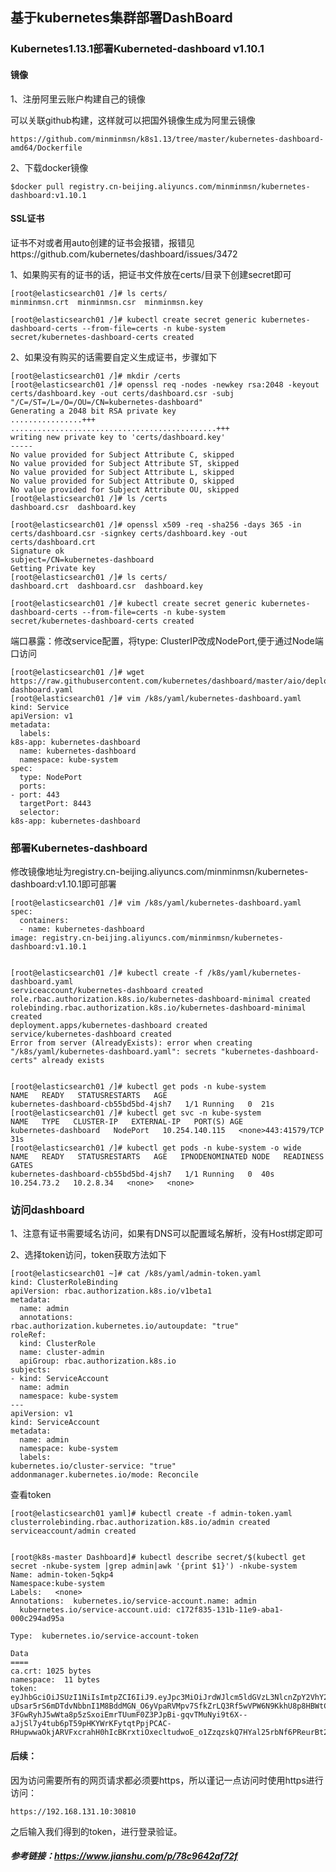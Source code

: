 ## 基于kubernetes集群部署DashBoard

### Kubernetes1.13.1部署Kuberneted-dashboard v1.10.1



#### 镜像
1、注册阿里云账户构建自己的镜像

可以关联github构建，这样就可以把国外镜像生成为阿里云镜像

    https://github.com/minminmsn/k8s1.13/tree/master/kubernetes-dashboard-amd64/Dockerfile

2、下载docker镜像

    $docker pull registry.cn-beijing.aliyuncs.com/minminmsn/kubernetes-dashboard:v1.10.1

#### SSL证书

证书不对或者用auto创建的证书会报错，报错见https://github.com/kubernetes/dashboard/issues/3472

1、如果购买有的证书的话，把证书文件放在certs/目录下创建secret即可

    [root@elasticsearch01 /]# ls certs/
    minminmsn.crt  minminmsn.csr  minminmsn.key
    
    [root@elasticsearch01 /]# kubectl create secret generic kubernetes-dashboard-certs --from-file=certs -n kube-system
    secret/kubernetes-dashboard-certs created


2、如果没有购买的话需要自定义生成证书，步骤如下

    [root@elasticsearch01 /]# mkdir /certs
    [root@elasticsearch01 /]# openssl req -nodes -newkey rsa:2048 -keyout certs/dashboard.key -out certs/dashboard.csr -subj "/C=/ST=/L=/O=/OU=/CN=kubernetes-dashboard"
    Generating a 2048 bit RSA private key
    ................+++
    ..............................................+++
    writing new private key to 'certs/dashboard.key'
    -----
    No value provided for Subject Attribute C, skipped
    No value provided for Subject Attribute ST, skipped
    No value provided for Subject Attribute L, skipped
    No value provided for Subject Attribute O, skipped
    No value provided for Subject Attribute OU, skipped
    [root@elasticsearch01 /]# ls /certs
    dashboard.csr  dashboard.key
    
    [root@elasticsearch01 /]# openssl x509 -req -sha256 -days 365 -in certs/dashboard.csr -signkey certs/dashboard.key -out certs/dashboard.crt
    Signature ok
    subject=/CN=kubernetes-dashboard
    Getting Private key
    [root@elasticsearch01 /]# ls certs/
    dashboard.crt  dashboard.csr  dashboard.key
    
    [root@elasticsearch01 /]# kubectl create secret generic kubernetes-dashboard-certs --from-file=certs -n kube-system
    secret/kubernetes-dashboard-certs created

端口暴露：修改service配置，将type: ClusterIP改成NodePort,便于通过Node端口访问

    [root@elasticsearch01 /]# wget https://raw.githubusercontent.com/kubernetes/dashboard/master/aio/deploy/recommended/kubernetes-dashboard.yaml
    [root@elasticsearch01 /]# vim /k8s/yaml/kubernetes-dashboard.yaml 
    kind: Service
    apiVersion: v1
    metadata:
      labels:
    k8s-app: kubernetes-dashboard
      name: kubernetes-dashboard
      namespace: kube-system
    spec:
      type: NodePort
      ports:
    - port: 443
      targetPort: 8443
      selector:
    k8s-app: kubernetes-dashboard

### 部署Kubernetes-dashboard
修改镜像地址为registry.cn-beijing.aliyuncs.com/minminmsn/kubernetes-dashboard:v1.10.1即可部署


    [root@elasticsearch01 /]# vim /k8s/yaml/kubernetes-dashboard.yaml 
    spec:
      containers:
      - name: kubernetes-dashboard
    image: registry.cn-beijing.aliyuncs.com/minminmsn/kubernetes-dashboard:v1.10.1
    
    
    [root@elasticsearch01 /]# kubectl create -f /k8s/yaml/kubernetes-dashboard.yaml 
    serviceaccount/kubernetes-dashboard created
    role.rbac.authorization.k8s.io/kubernetes-dashboard-minimal created
    rolebinding.rbac.authorization.k8s.io/kubernetes-dashboard-minimal created
    deployment.apps/kubernetes-dashboard created
    service/kubernetes-dashboard created
    Error from server (AlreadyExists): error when creating "/k8s/yaml/kubernetes-dashboard.yaml": secrets "kubernetes-dashboard-certs" already exists
    
    
    [root@elasticsearch01 /]# kubectl get pods -n kube-system
    NAME   READY   STATUSRESTARTS   AGE
    kubernetes-dashboard-cb55bd5bd-4jsh7   1/1 Running   0  21s
    [root@elasticsearch01 /]# kubectl get svc -n kube-system
    NAME   TYPE   CLUSTER-IP   EXTERNAL-IP   PORT(S) AGE
    kubernetes-dashboard   NodePort   10.254.140.115   <none>443:41579/TCP   31s
    [root@elasticsearch01 /]# kubectl get pods -n kube-system -o wide
    NAME   READY   STATUSRESTARTS   AGE   IPNODENOMINATED NODE   READINESS GATES
    kubernetes-dashboard-cb55bd5bd-4jsh7   1/1 Running   0  40s   10.254.73.2   10.2.8.34   <none>   <none>
    
### 访问dashboard

1、注意有证书需要域名访问，如果有DNS可以配置域名解析，没有Host绑定即可

2、选择token访问，token获取方法如下

    [root@elasticsearch01 ~]# cat /k8s/yaml/admin-token.yaml 
    kind: ClusterRoleBinding
    apiVersion: rbac.authorization.k8s.io/v1beta1
    metadata:
      name: admin
      annotations:
    rbac.authorization.kubernetes.io/autoupdate: "true"
    roleRef:
      kind: ClusterRole
      name: cluster-admin
      apiGroup: rbac.authorization.k8s.io
    subjects:
    - kind: ServiceAccount
      name: admin
      namespace: kube-system
    ---
    apiVersion: v1
    kind: ServiceAccount
    metadata:
      name: admin
      namespace: kube-system
      labels:
    kubernetes.io/cluster-service: "true"
    addonmanager.kubernetes.io/mode: Reconcile
    
查看token

    [root@elasticsearch01 yaml]# kubectl create -f admin-token.yaml 
    clusterrolebinding.rbac.authorization.k8s.io/admin created
    serviceaccount/admin created


    [root@k8s-master Dashboard]# kubectl describe secret/$(kubectl get secret -nkube-system |grep admin|awk '{print $1}') -nkube-system
    Name: admin-token-5qkp4
    Namespace:kube-system
    Labels:   <none>
    Annotations:  kubernetes.io/service-account.name: admin
      kubernetes.io/service-account.uid: c172f835-131b-11e9-aba1-000c294ad95a
    
    Type:  kubernetes.io/service-account-token
    
    Data
    ====
    ca.crt: 1025 bytes
    namespace:  11 bytes
    token:  eyJhbGciOiJSUzI1NiIsImtpZCI6IiJ9.eyJpc3MiOiJrdWJlcm5ldGVzL3NlcnZpY2VhY2NvdW50Iiwia3ViZXJuZXRlcy5pby9zZXJ2aWNlYWNjb3VudC9uYW1lc3BhY2UiOiJrdWJlLXN5c3RlbSIsImt1YmVybmV0ZXMuaW8vc2VydmljZWFjY291bnQvc2VjcmV0Lm5hbWUiOiJhZG1pbi10b2tlbi01cWtwNCIsImt1YmVybmV0ZXMuaW8vc2VydmljZWFjY291bnQvc2VydmljZS1hY2NvdW50Lm5hbWUiOiJhZG1pbiIsImt1YmVybmV0ZXMuaW8vc2VydmljZWFjY291bnQvc2VydmljZS1hY2NvdW50LnVpZCI6ImMxNzJmODM1LTEzMWItMTFlOS1hYmExLTAwMGMyOTRhZDk1YSIsInN1YiI6InN5c3RlbTpzZXJ2aWNlYWNjb3VudDprdWJlLXN5c3RlbTphZG1pbiJ9.UctdJougnSQxTk44Rq_UVb5Fco9qoInlPDvQniBnaPeOh1Uc1YOjU6Mp-uDsar5rS6mDTdvNbbnI1M8BddMGN_O6yVpaRVMpv7SfkZrLQ3Rf5wVPW6N9KkhU8p8HBWtCiBJnIOFgF0ivPwckKOAAN5-3FGwRyhJ5wWta8p5zSxoiEmrTUumF0Z3PJpBi-gqvTMuNyi9t6X--aJjSl7y4tub6pT59pHKYWrKFytqtPpjPCAC-RHupwwaOkjARVFxcrahH0hIcBKrxtiOxecltudwoE_o1ZzqzskQ7HYal25rbNf6PReurBt26wipPJqr7dO7LcO8j2ObPrrDLGC4WKw


#### 后续：
因为访问需要所有的网页请求都必须要https，所以谨记一点访问时使用https进行访问：

    https://192.168.131.10:30810
之后输入我们得到的token，进行登录验证。


##### 参考链接：https://www.jianshu.com/p/78c9642af72f
